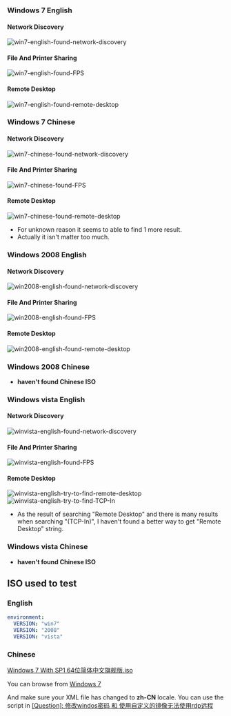 
### Windows 7 English

#### Network Discovery

![win7-english-found-network-discovery](images/win7-english-found-network-discovery.png)

#### File And Printer Sharing

![win7-english-found-FPS](images/win7-english-found-FPS.png)

#### Remote Desktop

![win7-english-found-remote-desktop](images/win7-english-found-remote-desktop.png)


### Windows 7 Chinese


#### Network Discovery

![win7-chinese-found-network-discovery](images/win7-chinese-found-network-discovery.png)

#### File And Printer Sharing

![win7-chinese-found-FPS](images/win7-chinese-found-FPS.png)

#### Remote Desktop

![win7-chinese-found-remote-desktop](images/win7-chinese-found-remote-desktop.png)

- For unknown reason it seems to able to find 1 more result.
- Actually it isn't matter too much.


### Windows 2008 English

#### Network Discovery

![win2008-english-found-network-discovery](images/win2008-english-found-network-discovery.png)

#### File And Printer Sharing

![win2008-english-found-FPS](images/win2008-english-found-FPS.png)

#### Remote Desktop

![win2008-english-found-remote-desktop](images/win2008-english-found-remote-desktop.png)

### Windows 2008 Chinese

- **haven't found Chinese ISO**

### Windows vista English

#### Network Discovery

![winvista-english-found-network-discovery](images/winvista-english-found-network-discovery.png)

#### File And Printer Sharing

![winvista-english-found-FPS](images/winvista-english-found-FPS.png)

#### Remote Desktop

![winvista-english-try-to-find-remote-desktop](images/winvista-english-try-to-find-remote-desktop.png)
![winvista-english-try-to-find-TCP-In](./images/winvista-english-try-to-find-TCP-In.png)
- As the result of searching "Remote Desktop" and there is many results when searching "(TCP-In)", I haven't found a better way to get "Remote Desktop" string.


### Windows vista Chinese

- **haven't found Chinese ISO**


## ISO used to test

### English

```yaml
environment:
  VERSION: "win7"
  VERSION: "2008"
  VERSION: "vista"
```

### Chinese

[Windows 7 With SP1 64位简体中文旗舰版.iso](https://file.cnxiaobai.com/Windows/%E7%B3%BB%E7%BB%9F%E5%AE%89%E8%A3%85%E5%8C%85/Windows%207/Windows%207%20With%20SP1%2064%E4%BD%8D%E7%AE%80%E4%BD%93%E4%B8%AD%E6%96%87%E6%97%97%E8%88%B0%E7%89%88.iso)

You can browse from [Windows 7](https://file.cnxiaobai.com/Windows/%E7%B3%BB%E7%BB%9F%E5%AE%89%E8%A3%85%E5%8C%85/Windows%207/)

And make sure your XML file has changed to **zh-CN** locale. You can use the script in [\[Question\]: 修改windos密码 和 使用自定义的镜像无法使用rdp远程](https://github.com/dockur/windows/issues/490)
